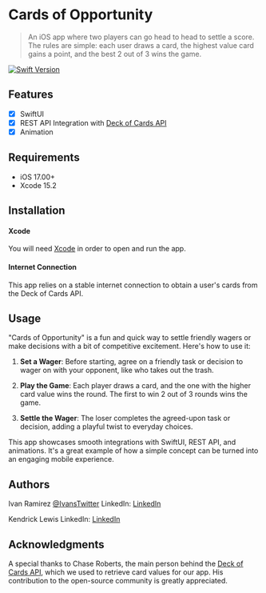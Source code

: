 # Cards of Opportunity
> An iOS app where two players can go head to head to settle a score. The rules are simple: each user draws a card, the highest value card gains a point, and the best 2 out of 3 wins the game.

[![Swift Version][swift-image]][swift-url]

## Features

- [x] SwiftUI  
- [x] REST API Integration with [Deck of Cards API](https://deckofcardsapi.com)
- [x] Animation

## Requirements

- iOS 17.00+
- Xcode 15.2

## Installation 

#### Xcode 
You will need [Xcode](https://apps.apple.com/us/app/xcode/id497799835?mt=12) in order to open and run the app.

#### Internet Connection 
This app relies on a stable internet connection to obtain a user's cards from the Deck of Cards API. 

## Usage

"Cards of Opportunity" is a fun and quick way to settle friendly wagers or make decisions with a bit of competitive excitement. Here's how to use it:

1. **Set a Wager**: Before starting, agree on a friendly task or decision to wager on with your opponent, like who takes out the trash.

2. **Play the Game**: Each player draws a card, and the one with the higher card value wins the round. The first to win 2 out of 3 rounds wins the game.

3. **Settle the Wager**: The loser completes the agreed-upon task or decision, adding a playful twist to everyday choices.

This app showcases smooth integrations with SwiftUI, REST API, and animations. It's a great example of how a simple concept can be turned into an engaging mobile experience.

## Authors

Ivan Ramirez 
[@IvansTwitter](https://twitter.com/iramirezdev) 
LinkedIn: [LinkedIn](https://www.linkedin.com/in/ivanframirez/) 

Kendrick Lewis
LinkedIn: [LinkedIn](https://www.linkedin.com/in/kendrick-lewis/)

## Acknowledgments

A special thanks to Chase Roberts, the main person behind the [Deck of Cards API](https://deckofcardsapi.com), which we used to retrieve card values for our app. His contribution to the open-source community is greatly appreciated.

[swift-image]:https://img.shields.io/badge/swift-5.0-orange.svg
[swift-url]: https://swift.org/
